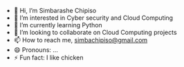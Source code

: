 - 👋 Hi, I’m Simbarashe Chipiso
- 👀 I’m interested in Cyber security and Cloud Computing
- 🌱 I’m currently learning Python
- 💞️ I’m looking to collaborate on Cloud Computing projects
- 📫 How to reach me, simbachipiso@gmail.com
- 😄 Pronouns: ...
- ⚡ Fun fact: I like chicken

<!---
simbapows0/simbapows0 is a ✨ special ✨ repository because its `README.md` (this file) appears on your GitHub profile.
You can click the Preview link to take a look at your changes.
--->
